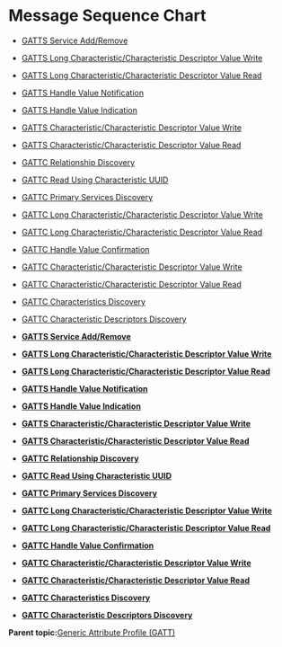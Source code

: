 # Message Sequence Chart

-   [GATTS Service Add/Remove](GUID-3CF0A6B4-B5CA-4CD3-928F-C9B90B809F37.md)
-   [GATTS Long Characteristic/Characteristic Descriptor Value Write](GUID-CA512CD8-44CF-4D12-B6F5-E721B612ABA8.md)
-   [GATTS Long Characteristic/Characteristic Descriptor Value Read](GUID-27DD74F5-85A7-4D82-A5FA-4877F865629A.md)
-   [GATTS Handle Value Notification](GUID-EB3BB9F6-BD3C-4159-AFD5-6875A54609AE.md)
-   [GATTS Handle Value Indication](GUID-B57AA8FD-E0DF-4115-A02E-2D4D3FA33E7C.md)
-   [GATTS Characteristic/Characteristic Descriptor Value Write](GUID-9F88202F-E1EA-4A86-94F0-8325D8AA1EF2.md)
-   [GATTS Characteristic/Characteristic Descriptor Value Read](GUID-C47D9B93-7E08-4C04-86FF-82284EC8D341.md)
-   [GATTC Relationship Discovery](GUID-C453B939-7A47-4A91-99F9-E29EA9EB5A35.md)
-   [GATTC Read Using Characteristic UUID](GUID-161C9C9B-EA20-4745-A79F-20421EDCB232.md)
-   [GATTC Primary Services Discovery](GUID-7BB0ABB5-C38C-4339-81BA-64D4AEC0D636.md)
-   [GATTC Long Characteristic/Characteristic Descriptor Value Write](GUID-3391B42D-AA2E-48C1-83A9-A329CD6A1C95.md)
-   [GATTC Long Characteristic/Characteristic Descriptor Value Read](GUID-56FDC57E-AF57-48A6-B67A-50D3606476D9.md)
-   [GATTC Handle Value Confirmation](GUID-18E2A0E8-90D9-49E6-B399-5FE46A5DE470.md)
-   [GATTC Characteristic/Characteristic Descriptor Value Write](GUID-23B44960-24B6-4762-BC7F-3DC77D3815C5.md)
-   [GATTC Characteristic/Characteristic Descriptor Value Read](GUID-6E62F830-6555-4CC5-8737-3F230EF5B408.md)
-   [GATTC Characteristics Discovery](GUID-A389CB90-74E0-4527-8A8B-AD69E05F2120.md)
-   [GATTC Characteristic Descriptors Discovery](GUID-DD3CFF83-C9EC-4321-9EC2-3EFED48837C8.md)

-   **[GATTS Service Add/Remove](GUID-3CF0A6B4-B5CA-4CD3-928F-C9B90B809F37.md)**  

-   **[GATTS Long Characteristic/Characteristic Descriptor Value Write](GUID-CA512CD8-44CF-4D12-B6F5-E721B612ABA8.md)**  

-   **[GATTS Long Characteristic/Characteristic Descriptor Value Read](GUID-27DD74F5-85A7-4D82-A5FA-4877F865629A.md)**  

-   **[GATTS Handle Value Notification](GUID-EB3BB9F6-BD3C-4159-AFD5-6875A54609AE.md)**  

-   **[GATTS Handle Value Indication](GUID-B57AA8FD-E0DF-4115-A02E-2D4D3FA33E7C.md)**  

-   **[GATTS Characteristic/Characteristic Descriptor Value Write](GUID-9F88202F-E1EA-4A86-94F0-8325D8AA1EF2.md)**  

-   **[GATTS Characteristic/Characteristic Descriptor Value Read](GUID-C47D9B93-7E08-4C04-86FF-82284EC8D341.md)**  

-   **[GATTC Relationship Discovery](GUID-C453B939-7A47-4A91-99F9-E29EA9EB5A35.md)**  

-   **[GATTC Read Using Characteristic UUID](GUID-161C9C9B-EA20-4745-A79F-20421EDCB232.md)**  

-   **[GATTC Primary Services Discovery](GUID-7BB0ABB5-C38C-4339-81BA-64D4AEC0D636.md)**  

-   **[GATTC Long Characteristic/Characteristic Descriptor Value Write](GUID-3391B42D-AA2E-48C1-83A9-A329CD6A1C95.md)**  

-   **[GATTC Long Characteristic/Characteristic Descriptor Value Read](GUID-56FDC57E-AF57-48A6-B67A-50D3606476D9.md)**  

-   **[GATTC Handle Value Confirmation](GUID-18E2A0E8-90D9-49E6-B399-5FE46A5DE470.md)**  

-   **[GATTC Characteristic/Characteristic Descriptor Value Write](GUID-23B44960-24B6-4762-BC7F-3DC77D3815C5.md)**  

-   **[GATTC Characteristic/Characteristic Descriptor Value Read](GUID-6E62F830-6555-4CC5-8737-3F230EF5B408.md)**  

-   **[GATTC Characteristics Discovery](GUID-A389CB90-74E0-4527-8A8B-AD69E05F2120.md)**  

-   **[GATTC Characteristic Descriptors Discovery](GUID-DD3CFF83-C9EC-4321-9EC2-3EFED48837C8.md)**  


**Parent topic:**[Generic Attribute Profile \(GATT\)](GUID-A7CF368C-F31C-4CCE-8CFD-D7B00D8A3652.md)

